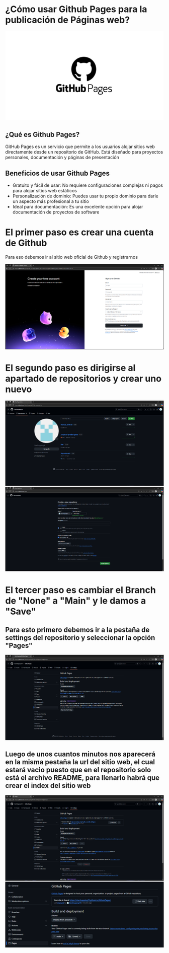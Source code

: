 # ¿Cómo usar Github Pages para la publicación de Páginas web?

<div align="center">
  <img src="pages.png">
</div>

## ¿Qué es Github Pages?
GitHub Pages es un servicio que permite a los usuarios alojar sitios web directamente desde un repositorio de GitHub. Está diseñado para proyectos personales, documentación y páginas de presentación
## Beneficios de usar Github Pages
- Gratuito y fácil de usar: No requiere configuraciones complejas ni pagos para alojar sitios web estáticos
- Personalización de dominio: Puedes usar tu propio dominio para darle un aspecto más profesional a tu sitio
- Ideal para documentación: Es una excelente opción para alojar documentación de proyectos de software
# El primer paso es crear una cuenta de Github 

Para eso debemos ir al sitio web oficial de Github y registrarnos

<div align="center">
  <img src="Cap1.png">
</div>



# El segundo paso es dirigirse al apartado de repositorios y crear uno nuevo


<div align="center">
  <img src="Cap2.png">
</div>

<div align="center">
  <img src="Cap3.png">
</div>


# El tercer paso es cambiar el Branch de "None" a "Main" y le damos a "Save"

## Para esto primero debemos ir a la pestaña de settings del repositorio y seleccionar la opción "Pages"

<div align="center">
  <img src="Cap4.png">
</div>

## Luego de unos cuantos minutos nos aparecerá en la misma pestaña la url del sitio web, el cual estará vacio puesto que en el repositorio solo está el archivo README, para llenarlo habrá que crear el index del sitio web

<div align="center">
  <img src="Cap5.png">
</div>

<div align="center">
  <img src="Cap6.png">
</div>
